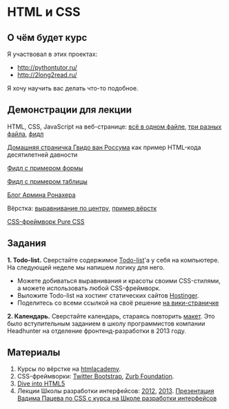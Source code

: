 HTML и CSS
========

О чём будет курс
----------------

Я участвовал в этих проектах:
- http://pythontutor.ru/
- http://2long2read.ru/

Я хочу научить вас делать что-то подобное.


Демонстрации для лекции
---

HTML, CSS, JavaScript на веб-странице: [всё в одном файле](http://vpavlenko.github.io/web-programming/01-html-css/three-boxes-single-file.html), 
[три разных файла](http://vpavlenko.github.io/web-programming/01-html-css/three-boxes/), 
[фидл](http://jsfiddle.net/LBxWP/2/)

[Домашняя страничка Гвидо ван Россума](http://www.python.org/~guido/) как пример HTML-кода десятилетней давности

[Фидл с примером формы](http://jsfiddle.net/ZJcX2/2/)

[Фидл с примером таблицы](http://jsfiddle.net/b6R9R/1/)

[Блог Армина Ронахера](http://lucumr.pocoo.org/)

Вёрстка: [выравнивание по центру](http://learnlayout.com/margin-auto.html), [пример вёрстк](http://learnlayout.com/position-example.html)

[CSS-фреймворк Pure CSS](http://purecss.io/)


Задания
-------

**1. Todo-list.** Сверстайте содержимое [Todo-list](http://ahamlett.com/Backbone.localStorage/examples/index.html)'а у себя на компьютере. На следующей неделе мы напишем логику для него.
- Можете добиваться выравнивания и красоты своими CSS-стилями, а можете использовать любой CSS-фреймворк.
- Выложите Todo-list на хостинг статических сайтов [Hostinger](http://www.hostinger.ru/).
- Поделитесь со всеми ссылкой на своё решение [на вики-страничке](https://github.com/vpavlenko/web-programming/wiki/%D0%A0%D0%B5%D1%88%D0%B5%D0%BD%D0%B8%D1%8F-%D0%B7%D0%B0%D0%B4%D0%B0%D0%BD%D0%B8%D0%B9-%D0%B7%D0%B0%D0%BD%D1%8F%D1%82%D0%B8%D1%8F-1)

**2. Календарь.** Сверстайте календарь, стараясь повторить [макет](https://github.com/glibin/hh-school-frontend). Это было вступительным заданием в школу программистов компании Headhunter на отделение фронтенд-разработки в 2013 году.


Материалы
--------

1. Курсы по вёрстке на [htmlacademy](http://htmlacademy.ru/).
4. CSS-фреймворки: [Twitter Bootstrap](http://getbootstrap.com/), [Zurb Foundation](http://foundation.zurb.com/).
1. [Dive into HTML5](http://diveintohtml5.info/)
2. Лекции Школы разработки интерфейсов: [2012](http://habrahabr.ru/company/yandex/blog/168259/), [2013](https://tech.yandex.ru/education/shri/msk-2013/). [Презентация Вадима Пацева по CSS с курса на Школе разработки интерфейсов](http://vpavlenko.github.io/YWDS-CSS/)
